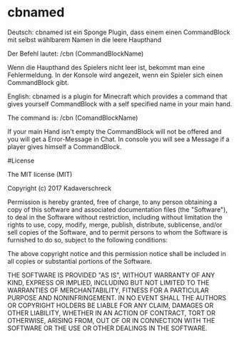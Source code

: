 # cbnamed

Deutsch:
cbnamed ist ein Sponge Plugin, dass einem einen CommandBlock mit selbst
wählbarem Namen in die leere Haupthand

Der Befehl lautet: /cbn (CommandBlockName)

Wenn die Haupthand des Spielers nicht leer ist, bekommt man eine Fehlermeldung.
In der Konsole wird angezeit, wenn ein Spieler sich einen CommandBlock gibt.

English:
cbnamed is a plugin for Minecraft which provides a command that gives yourself
CommandBlock with a self specified name in your main hand.

The command is: /cbn (ComandBlockName)

If your main Hand isn't empty the CommandBlock will not be offered and you will get a Error-Message in Chat.
In console you will see a Message if a player gives himself a CommandBlock.


#License

The MIT license (MIT)

Copyright (c) 2017 Kadaverschreck

Permission is hereby granted, free of charge, to any person obtaining a copy
of this software and associated documentation files (the "Software"), to deal
in the Software without restriction, including without limitation the rights
to use, copy, modify, merge, publish, distribute, sublicense, and/or sell
copies of the Software, and to permit persons to whom the Software is
furnished to do so, subject to the following conditions:

The above copyright notice and this permission notice shall be included in all
copies or substantial portions of the Software.

THE SOFTWARE IS PROVIDED "AS IS", WITHOUT WARRANTY OF ANY KIND, EXPRESS OR
IMPLIED, INCLUDING BUT NOT LIMITED TO THE WARRANTIES OF MERCHANTABILITY,
FITNESS FOR A PARTICULAR PURPOSE AND NONINFRINGEMENT. IN NO EVENT SHALL THE
AUTHORS OR COPYRIGHT HOLDERS BE LIABLE FOR ANY CLAIM, DAMAGES OR OTHER
LIABILITY, WHETHER IN AN ACTION OF CONTRACT, TORT OR OTHERWISE, ARISING FROM,
OUT OF OR IN CONNECTION WITH THE SOFTWARE OR THE USE OR OTHER DEALINGS IN THE
SOFTWARE.
